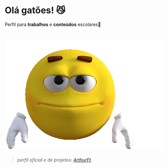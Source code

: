 # Olá gatões! 😼
Perfil para **trabalhos** e **conteúdos** escolares🏫  
<h1 align="center">
    <img src="wave-joe.gif">
</h1>

> <i>perfil oficial e de projetos: <a href="https://github.com/ArthurFt">ArthurFt</a>.</i>



